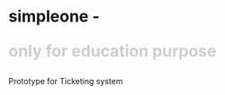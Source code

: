 # simpleone - <p style="color:cecece">only for education purpose</p>
Prototype for Ticketing system

